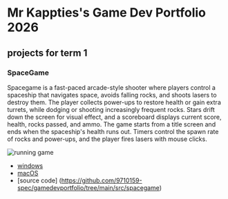 # Mr Kappties's Game Dev Portfolio 2026

## projects for term 1 

### SpaceGame

Spacegame is a fast-paced arcade-style shooter where players control a spaceship that navigates space, avoids falling rocks, and shoots lasers to destroy them. The player collects power-ups to restore health or gain extra turrets, while dodging or shooting increasingly frequent rocks. Stars drift down the screen for visual effect, and a scoreboard displays current score, health, rocks passed, and ammo. The game starts from a title screen and ends when the spaceship's health runs out. Timers control the spawn rate of rocks and power-ups, and the player fires lasers with mouse clicks.

![running game]()

* [windows](src/spacegame/macos-x86_64.zip)
* [macOS](src/spacegame/macos-x86_64.zip)
* [source code] (https://github.com/9710159-spec/gamedevportfolio/tree/main/src/spacegame)

